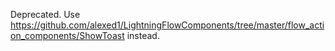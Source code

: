 Deprecated. Use https://github.com/alexed1/LightningFlowComponents/tree/master/flow_action_components/ShowToast instead.

